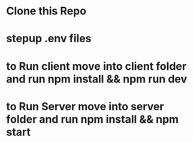 # Clone this Repo

# stepup .env files

# to Run client move into client folder and run npm install && npm run dev

# to Run Server move into server folder and run npm install && npm start
